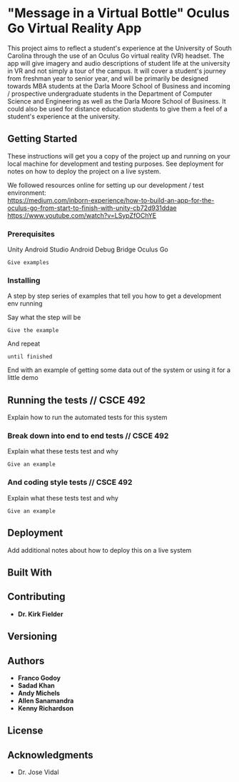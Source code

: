 # "Message in a Virtual Bottle" Oculus Go Virtual Reality App

This project aims to reflect a student's experience at the University of South Carolina through the use of an Oculus Go virtual reality (VR) headset. The app will give imagery and audio descriptions of student life at the university in VR and not simply a tour of the campus. It will cover a student's journey from freshman year to senior year, and will be primarily be designed towards MBA students at the Darla Moore School of Business and incoming / prospective undergraduate students in the Department of Computer Science and Engineering as well as the Darla Moore School of Business. It could also be used for distance education students to give them a feel of a student's experience at the university. 

## Getting Started

These instructions will get you a copy of the project up and running on your local machine for development and testing purposes. See deployment for notes on how to deploy the project on a live system.

We followed resources online for setting up our development / test environment:\
https://medium.com/inborn-experience/how-to-build-an-app-for-the-oculus-go-from-start-to-finish-with-unity-cb72d931ddae
https://www.youtube.com/watch?v=LSypZfOChYE

### Prerequisites

Unity
Android Studio
Android Debug Bridge
Oculus Go

```
Give examples
```

### Installing

A step by step series of examples that tell you how to get a development env running

Say what the step will be

```
Give the example
```

And repeat

```
until finished
```

End with an example of getting some data out of the system or using it for a little demo

## Running the tests // CSCE 492

Explain how to run the automated tests for this system

### Break down into end to end tests // CSCE 492

Explain what these tests test and why

```
Give an example
```

### And coding style tests // CSCE 492

Explain what these tests test and why

```
Give an example
```

## Deployment

Add additional notes about how to deploy this on a live system

## Built With



## Contributing

* **Dr. Kirk Fielder**

## Versioning


## Authors

* **Franco Godoy**
* **Sadad Khan**
* **Andy Michels**
* **Allen Sanamandra**
* **Kenny Richardson**


## License


## Acknowledgments

* Dr. Jose Vidal
